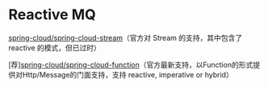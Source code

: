 # Reactive MQ

[spring-cloud/spring-cloud-stream](https://github.com/spring-cloud/spring-cloud-stream)（官方对 Stream 的支持，其中包含了 reactive 的模式，但已过时）

[荐][spring-cloud/spring-cloud-function](https://github.com/spring-cloud/spring-cloud-function)（官方最新支持，以Function的形式提供对Http/Message的门面支持，支持 reactive, imperative or hybrid）
